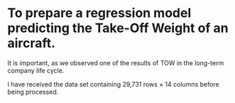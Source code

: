 # To prepare a regression model predicting the Take-Off Weight of an aircraft.

It is important, as we observed one of the results of TOW in the long-term company life cycle.

I have received the data set containing 29,731 rows × 14 columns before being processed.

